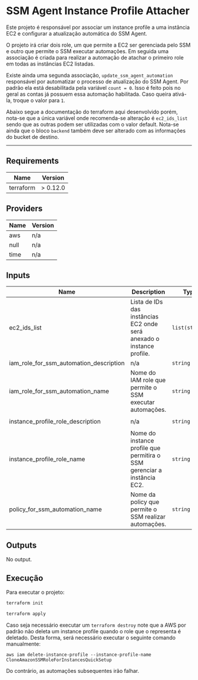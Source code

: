 # SSM Agent Instance Profile Attacher

Este projeto é responsável por associar um instance profile a uma instância EC2 e configurar a atualização automática do SSM Agent.

O projeto irá criar dois role, um que permite a EC2 ser gerenciada pelo SSM e outro que permite o SSM executar automações. Em seguida uma associação é criada para realizar a automação de atachar o primeiro role em todas as instâncias EC2 listadas.

Existe ainda uma segunda associação, ```update_ssm_agent_automation``` responsável por automatizar o processo de atualização do SSM Agent. Por padrão ela está desabilitada pela variável ```count = 0```. Isso é feito pois no geral as contas já possuem essa automação habilitada. Caso queira ativá-la, troque o valor para ```1```.

Abaixo segue a documentação do terraform aqui desenvolvido porém, nota-se que a única variável onde recomenda-se alteração é ```ec2_ids_list``` sendo que as outras podem ser utilizadas com o valor default. Nota-se ainda que o bloco ```backend``` também deve ser alterado com as informações do bucket de destino.

--------
## Requirements

| Name | Version |
|------|---------|
| terraform | > 0.12.0 |

## Providers

| Name | Version |
|------|---------|
| aws | n/a |
| null | n/a |
| time | n/a |

## Inputs

| Name | Description | Type | Default | Required |
|------|-------------|------|---------|:--------:|
| ec2\_ids\_list | Lista de IDs das instâncias EC2 onde será anexado o instance profile. | `list(string)` | n/a | yes |
| iam\_role\_for\_ssm\_automation\_description | n/a | `string` | `"IAM role que permite o SSM realizar automações."` | no |
| iam\_role\_for\_ssm\_automation\_name | Nome do IAM role que permite o SSM executar automações. | `string` | `"CloneAmazonSSMRoleForAutomationAssumeQuickSetup"` | no |
| instance\_profile\_role\_description | n/a | `string` | `"Instance profile que permitira o SSM gerenciar a instância EC2."` | no |
| instance\_profile\_role\_name | Nome do instance profile que permitira o SSM gerenciar a instância EC2. | `string` | `"CloneAmazonSSMRoleForInstancesQuickSetup"` | no |
| policy\_for\_ssm\_automation\_name | Nome da policy que permite o SSM realizar automações. | `string` | `"CloneSSSMOnboardingInlinePolicyAndQuickSetup"` | no |

## Outputs

No output.


## Execução

Para executar o projeto:

```bash
terraform init

terraform apply
```

Caso seja necessário executar um ```terraform destroy``` note que a AWS por padrão não deleta um instance profile quando o role que o representa é deletado. Desta forma, será necessário executar o seguinte comando manualmente: 

```aws iam delete-instance-profile --instance-profile-name CloneAmazonSSMRoleForInstancesQuickSetup```

Do contrário, as automações subsequentes irão falhar.


